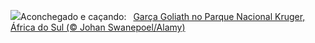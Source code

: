 ![](https://www.bing.com/th?id=OHR.GoliathHeron_PT-BR9417001385_UHD.jpg&w=1000)Aconchegado e caçando:&nbsp;&ensp;[Garça Goliath no Parque Nacional Kruger, África do Sul (© Johan Swanepoel/Alamy)](https://www.bing.com/th?id=OHR.GoliathHeron_PT-BR9417001385_UHD.jpg)
<br><br/>
